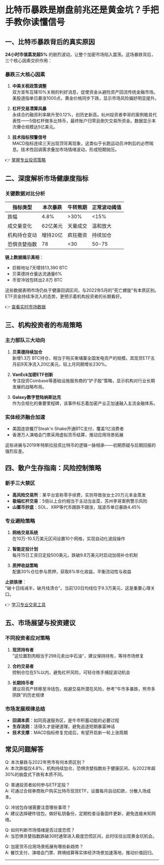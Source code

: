 # 比特币暴跌是崩盘前兆还是黄金坑？手把手教你读懂信号

## 一、比特币暴跌背后的真实原因

**24小时市值蒸发超5%** 的剧烈波动，让整个加密市场陷入震荡。这场暴跌背后，三个核心因素交织作用：

### 暴跌三大核心因素

1. **中美关税政策调整**  
   双方宣布互降10%关税的利好消息，促使资金从避险资产回流传统金融市场。美股道指单日暴涨1000点，黄金价格同步下跌，显示市场风险偏好明显提升。

2. **杠杆交易清算风暴**  
   永续合约融资利率飙升至0.12%，创历史新高。杭州投资者李哥的案例极具代表性——5倍杠杆做多比特币，最终账户归零且倒欠交易所资金。数据显示本次爆仓规模达5亿美元。

3. **技术指标预警信号**  
   MACD指标连续三天出现顶背离现象，这类似于长跑运动员冲刺后的必然喘息。技术性回调需求叠加市场情绪波动，形成短期抛压。

👉 [掌握专业投资策略](https://bit.ly/okx_welcome)

## 二、深度解析市场健康度指标

### 关键数据对比分析

| 指标类型       | 本次暴跌 | 牛转熊期 | 正常波动阈值 |
|----------------|----------|----------|--------------|
| 跌幅           | 4.8%     | >30%     | <15%         |
| 成交量变化     | 62亿美元 | 天量成交 | 温和放大     |
| 机构持仓变动   | 增持20亿 | 疯狂撤资 | 持续加仓     |
| 恐惧贪婪指数   | 78       | <30      | 50-75        |

**链上数据揭示真相**：  
- 巨鲸地址7天增持13,390 BTC  
- 贝莱德持仓量达流通量6%  
- 币安冷钱包转出2.8万 BTC  

这些数据表明市场仍处于健康回调区间，与2022年5月的"死亡螺旋"有本质区别。ETF资金持续净流入的态势，更预示着机构投资者的长期看好。

👉 [查看实时市场数据](https://bit.ly/okx_welcome)

## 三、机构投资者的布局策略

### 主力部队三大动向

1. **贝莱德持续加仓**  
   新增1.3万 BTC持仓，相当于购买柬埔寨全国发电资产的规模。其现货ETF五月前9天净流入20亿美元，较上月同期增长230%。

2. **VanEck加密ETF创新**  
   专注投资Coinbase等基础设施服务商的"铲子股"策略，显示机构对行业长期发展的战略布局。

3. **Galaxy数字登陆纳斯达克**  
   作为合规化的重要里程碑，该事件标志着加密产业正加速融入主流金融体系。

### 实体经济融合加速

- 美国连锁餐厅Steak'n Shake开通BTC支付，覆盖1亿消费者
- 香港万人演唱会门票采用虚拟货币结算，推动应用场景拓展

这些进展与2019年特斯拉投资比特币的逻辑一脉相承——初期质疑与后期回报的强烈反差。

## 四、散户生存指南：风险控制策略

### 新手三大禁区

- **高风险交易所**：某平台宣称零手续费，实则导致张女士20万元本金蒸发
- **极端杠杆交易**：5倍以上合约相当于主动当韭菜，苏州李哥案例警示风险
- **山寨币抄底**：SOL、XRP等代币跟跌不跟涨，瑞波币单日暴跌4.45%

### 专业避险策略

1. **网格交易系统**  
   在10万-10.5万美元区间设置10个网格，实现自动化波段操作

2. **智能定投计划**  
   每月15日工资日定投500美元，跌破9.8万美元时启动加倍补仓机制

3. **质押收益策略**  
   配置30%仓位参与质押，获取8%年化收益，平衡流动性与收益

**止损铁律**：  
"破十日线减半，破月线清仓"。当前120日均线位于9.3万美元，这是重要心理关口。

👉 [学习专业交易工具](https://bit.ly/okx_welcome)

## 五、市场展望与投资建议

### 不同投资者应对策略

1. **现货持有者**  
   "这位置割肉相当于298元卖出中石油"，建议保持持有，等待市场修复

2. **合约交易者**  
   控制仓位在5%以内，避免杠杆风险，可轻仓练手捕捉波动机会

3. **长期持币者**  
   建议将资产转移至冷钱包，规避交易所潜在风险，参考"牛市多暴跌，熊市多阴跌"的历史规律

### 市场发展规律总结

- **回调本质**：如同高速服务区，是牛市积蓄动能的必要过程  
- **生存法则**：活得久才是硬道理，避免追逐短期暴富神话  
- **技术支撑**：MACD指标修复完成后，有望开启新一轮上涨周期

## 常见问题解答

Q: 本次暴跌与2022年熊市有何本质区别？  
A: 本次跌幅仅4.8%，机构持续加仓，恐惧贪婪指数处于健康区间，与2022年超30%的崩盘式下跌有本质不同。

Q: 普通投资者如何参与ETF定投？  
A: 可通过合规券商账户购买比特币现货ETF，设置每月自动扣款，分散入场成本。

Q: 冷钱包存储需要注意哪些事项？  
A: 建议选择硬件钱包，做好私钥备份，定期检查设备固件更新，避免连接未知网络。

Q: 如何判断市场情绪是否过度恐慌？  
A: 当恐惧贪婪指数跌破30时通常进入极度恐慌区间，此时往往出现黄金坑机会。

Q: 加密货币应用场景拓展有哪些新趋势？  
A: 餐饮支付、演唱会门票、跨境结算等实体经济场景加速落地，推动价值回归。

---
